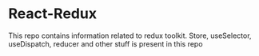 # React-Redux
This repo contains information related to redux toolkit. Store, useSelector, useDispatch, reducer and other stuff is present in this repo
